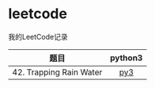 # leetcode
我的LeetCode记录

| 题目 | python3 |
|:---:|:---:|
|42. Trapping Rain Water| [py3](https://github.com/PingHGao/leetcode/blob/master/py3_solution/42_TrappingRainWater.py) |  
